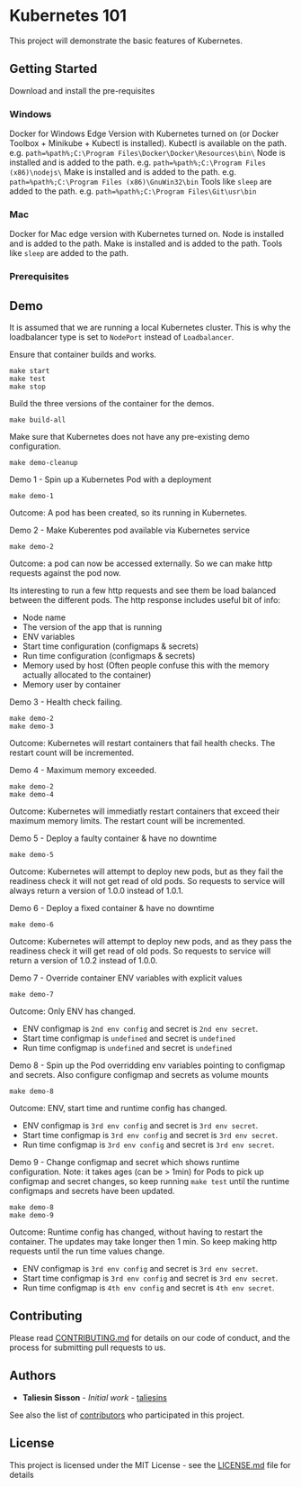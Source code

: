 # Kubernetes 101

This project will demonstrate the basic features of Kubernetes.

## Getting Started

Download and install the pre-requisites

### Windows

Docker for Windows Edge Version with Kubernetes turned on (or Docker Toolbox + Minikube + Kubectl is installed).
Kubectl is available on the path. e.g. `path=%path%;C:\Program Files\Docker\Docker\Resources\bin\`
Node is installed and is added to the path. e.g. `path=%path%;C:\Program Files (x86)\nodejs\`
Make is installed and is added to the path. e.g. `path=%path%;C:\Program Files (x86)\GnuWin32\bin`
Tools like `sleep` are added to the path. e.g. `path=%path%;C:\Program Files\Git\usr\bin`

### Mac

Docker for Mac edge version with Kubernetes turned on.
Node is installed and is added to the path.
Make is installed and is added to the path. 
Tools like `sleep` are added to the path.

### Prerequisites

## Demo

It is assumed that we are running a local Kubernetes cluster. This is why the loadbalancer type is set to `NodePort` instead of `Loadbalancer`.

Ensure that container builds and works.
```
make start
make test
make stop
```

Build the three versions of the container for the demos.
```
make build-all
```

Make sure that Kubernetes does not have any pre-existing demo configuration.
```
make demo-cleanup
```

Demo 1 - Spin up a Kubernetes Pod with a deployment
```
make demo-1
```
Outcome: A pod has been created, so its running in Kubernetes.


Demo 2 - Make Kuberentes pod available via Kubernetes service
```
make demo-2
```
Outcome: a pod can now be accessed externally. So we can make http requests against the pod now.

Its interesting to run a few http requests and see them be load balanced between the different pods.
The http response includes useful bit of info:
* Node name
* The version of the app that is running
* ENV variables
* Start time configuration (configmaps & secrets)
* Run time configuration (configmaps & secrets)
* Memory used by host (Often people confuse this with the memory actually allocated to the container)
* Memory user by container


Demo 3 - Health check failing. 
```
make demo-2
make demo-3
```
Outcome: Kubernetes will restart containers that fail health checks. The restart count will be incremented.

Demo 4 - Maximum memory exceeded. 
```
make demo-2
make demo-4
```
Outcome: Kubernetes will immediatly restart containers that exceed their maximum memory limits. The restart count will be incremented. 

Demo 5 - Deploy a faulty container & have no downtime
```
make demo-5
```
Outcome: Kubernetes will attempt to deploy new pods, but as they fail the readiness check it will not get read of old pods. So requests to service will always return a version of 1.0.0 instead of 1.0.1. 

Demo 6 - Deploy a fixed container & have no downtime
```
make demo-6
```
Outcome: Kubernetes will attempt to deploy new pods, and as they pass the readiness check it will get read of old pods. So requests to service will return a version of 1.0.2 instead of 1.0.0.

Demo 7 - Override container ENV variables with explicit values
```
make demo-7
```
Outcome: Only ENV has changed.
* ENV configmap is `2nd env config` and secret is `2nd env secret`. 
* Start time configmap is `undefined` and secret is `undefined` 
* Run time configmap is `undefined` and secret is `undefined` 

Demo 8 - Spin up the Pod overridding env variables pointing to configmap and secrets. Also configure configmap and secrets as volume mounts
```
make demo-8
```
Outcome: ENV, start time and runtime config has changed.
* ENV configmap is `3rd env config` and secret is `3rd env secret`. 
* Start time configmap is `3rd env config` and secret is `3rd env secret`.
* Run time configmap is `3rd env config` and secret is `3rd env secret`.


Demo 9 - Change configmap and secret which shows runtime configuration. Note: it takes ages (can be > 1min) for Pods to pick up configmap and secret changes, so keep running `make test` until the runtime configmaps and secrets have been updated.
```
make demo-8
make demo-9
```
Outcome: Runtime config has changed, without having to restart the container. The updates may take longer then 1 min. So keep making http requests until the run time values change.
* ENV configmap is `3rd env config` and secret is `3rd env secret`. 
* Start time configmap is `3rd env config` and secret is `3rd env secret`.
* Run time configmap is `4th env config` and secret is `4th env secret`.

## Contributing

Please read [CONTRIBUTING.md](https://github.com/contino/kubernetes-101) for details on our code of conduct, and the process for submitting pull requests to us.

## Authors

* **Taliesin Sisson** - *Initial work* - [taliesins](https://github.com/taliesins)

See also the list of [contributors](https://github.com/contino/kubernetes-101/contributors) who participated in this project.

## License

This project is licensed under the MIT License - see the [LICENSE.md](LICENSE.md) file for details

